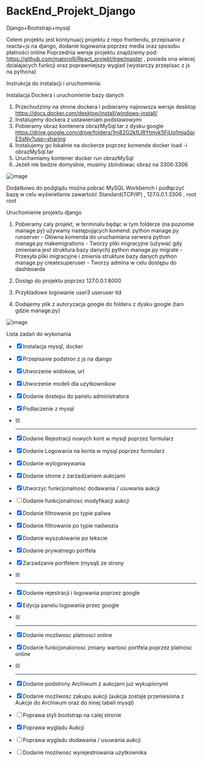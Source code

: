 # BackEnd_Projekt_Django
Django+Bootstrap+mysql

Celem projektu jest kontynuacj projektu z repo frontendu, przepisanie z reacta+js na django, dodanie logowania poprzez media oraz sposobu płatności online
Poprzednia wersje projektu znajdziemy pod: https://github.com/matorolll/React_projekt/tree/master , posiada ona wiecej dzialajacych funkcji oraz poprawniejszy wyglad (wystarczy przepisac z js na pythona)

Instrukcja do instalacji i uruchomienia:


Instalacja Dockera i uruchomienie bazy danych
  1. Przechodzimy na strone dockera i pobieramy najnowsza wersje desktop https://docs.docker.com/desktop/install/windows-install/
  2. Instalujemy dockera z ustawieniam podstawowymi
  3. Pobieramy obraz kontenera obrazMySql.tar z dysku google https://drive.google.com/drive/folders/1m82G2kfLlRYtmyk5FjUq1miaSpiESsNy?usp=sharing
  4. Instalujemy go lokalnie na dockerze poprzez komende docker load -i obrazMySql.tar
  5. Uruchamiamy kontener docker run obrazMySql
  6. Jeżeli nie bedzie domyslnie, musimy zbindowac obraz na 3306:3306

![image](https://user-images.githubusercontent.com/121674957/235904778-b6fab002-ea57-48ad-a38c-9defa03653f1.png)


Dodatkowo do podglądu można pobrać MySQL Workbench i podłączyć bazę w celu wyświetlania zawartość
Standard(TCP/IP) , 127.0.0.1:3306 , root root
  
 
Uruchomienie projektu django
  1. Pobieramy caly projekt, w terminalu będąc w tym folderze (na poziomie manage.py) używamy następujących komend:
    python manage.py runserver       - Główna komenda do uruchamiana serwera
    python manage.py makemigrations  - Tworzy pliki migracyjne (używać gdy zmieniana jest struktura bazy danych)
    python manage.py migrate         - Przesyła pliki migracyjne i zmienia strukture bazy danych
    python manage.py createsuperuser - Tworzy admina w celu dostępu do dashboarda
  
  2. Dostęp do projektu poprzez 127.0.0.1:8000
  3. Przykladowe logowanie user3 useruser itd
  4. Dodajemy plik z autoryzacja google do folderu z dysku google (tam gdzie manage.py)
  
![image](https://user-images.githubusercontent.com/121674957/235900345-b62ed8db-1563-4e7c-9871-c28f4f1f778e.png)
 
Lista zadań do wykonania
- [x] Instalacja mysql, docker
- [x] Przepisanie podstron z js na django
- [x] Utworzenie widokow, url
- [x] Utworzenie modeli dla uzytkownikow
- [x] Dodanie dostepu do panelu administratora
- [x] Podlaczenie z mysql
- [x] ---
- [x] Dodanie Rejestracji nowych kont w mysql poprzez formularz
- [x] Dodanie Logowania na konta w mysql poprzez formularz
- [x] Dodanie wylogowywania
- [x] Dodanie strone z zarzadzaniem aukcjami
- [x] Utworzyc funkcjonalnosc dodawania / usuwania aukcji
- [ ] Dodanie funkcjonalnosc modyfikacji aukcji
- [x] Dodanie filtrowanie po typie paliwa
- [x] Dodanie filtrowanie po typie nadwozia
- [x] Dodanie wyszukiwanie po tekscie
- [x] Dodanie prywatnego portfela
- [x] Zarzadzanie portfelem (mysql) ze strony
- [x] ---
- [x] Dodanie rejestracji i logowania poprzez google
- [x] Edycja panelu logowania przez google
- [x] ---
- [x] Dodanie mozliwosc platnosci online
- [x] Dodanie funkcjonalonosc zmiany wartosc portfela poprzez platnosc online
- [x] ---
- [x] Dodanie podstrony Archiwum z aukcjami juz wykupionymi
- [x] Dodanie mozliwosc zakupu aukcji (aukcja zostaje przeniesiona z Aukcje do Archiwum oraz do innej tabeli mysql)
- [ ] Poprawa styli bootstrap na calej stronie
- [x] Poprawa wygladu Aukcji 
- [ ] Poprawa wygladu dodawania / usuwania aukcji
- [ ] Dodanie mozliwosc wyrejestrowania uzytkownika






